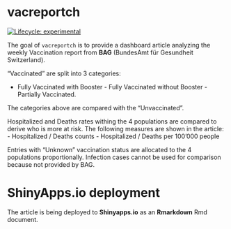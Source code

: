 
<!-- README.md is generated from README.Rmd. Please edit that file -->

# vacreportch

<!-- badges: start -->

[![Lifecycle:
experimental](https://img.shields.io/badge/lifecycle-experimental-orange.svg)](https://lifecycle.r-lib.org/articles/stages.html#experimental)
<!-- badges: end -->

The goal of `vacreportch` is to provide a dashboard article analyzing
the weekly Vaccination report from **BAG** (BundesAmt für Gesundheit
Switzerland).

“Vaccinated” are split into 3 categories:  
- Fully Vaccinated with Booster - Fully Vaccinated without Booster -
Partially Vaccinated.

The categories above are compared with the “Unvaccinated”.

Hospitalized and Deaths rates withing the 4 populations are compared to
derive who is more at risk. The following measures are shown in the
article: - Hospitalized / Deaths counts - Hospitalized / Deaths per
100’000 people

Entries with “Unknown” vaccination status are allocated to the 4
populations proportionally. Infection cases cannot be used for
comparison because not provided by BAG.

# ShinyApps.io deployment

The article is being deployed to **Shinyapps.io** as an **Rmarkdown**
Rmd document.
